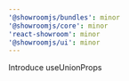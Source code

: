 ```yaml
---
'@showroomjs/bundles': minor
'@showroomjs/core': minor
'react-showroom': minor
'@showroomjs/ui': minor
---
```


Introduce useUnionProps
